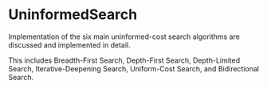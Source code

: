 # UninformedSearch
Implementation of the six main uninformed-cost search algorithms are discussed and implemented in detail.

This includes Breadth-First Search, Depth-First Search, Depth-Limited Search, Iterative-Deepening Search, Uniform-Cost Search, and Bidirectional Search.
